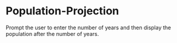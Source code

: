# Population-Projection
Prompt the user to enter the number of years and then display the population after the number of years.

